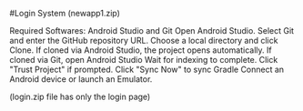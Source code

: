 #Login System (newapp1.zip)

Required Softwares: Android Studio and Git
Open Android Studio.
Select Git and enter the GitHub repository URL.
Choose a local directory and click Clone.
If cloned via Android Studio, the project opens automatically.
If cloned via Git, open Android Studio
Wait for indexing to complete.
Click "Trust Project" if prompted.
Click "Sync Now" to sync Gradle
Connect an Android device or launch an Emulator.


(login.zip file has only the login page)
